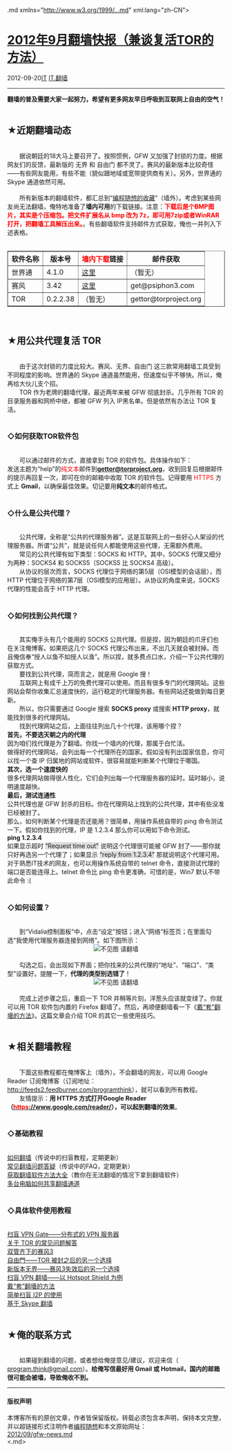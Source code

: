 <!DOCTYPE.md>
.md xmlns="http://www.w3.org/1999/...md" xml:lang="zh-CN">
<head>
<meta http-equiv="Content-Type" content="text.md; charset=utf-8" />
<meta name="generator" content="Python script by program.think@gmail.com" />
<meta name="provider" content="program-think.blogspot.com" />
<link type="text/css" rel="stylesheet" href="../../css/program-think.css" />
<title>2012年9月翻墙快报（兼谈复活TOR的方法） - 编程随想的博客</title>
</head>
<body>
<div id="main" style="width:100%;">
<h1><a href="../../index.md" title="回到首页">2012年9月翻墙快报（兼谈复活TOR的方法）</a></h1>
<div class="post-info"><span class="date-header">2012-09-20</span><a href="../../tags/IT.md" class="tag">IT</a> <a href="../../tags/IT.E7BFBBE5A299.md" class="tag">IT.翻墙</a> </div>
<hr>
<div class="post">
<b>翻墙的普及需要大家一起努力，希望有更多网友早日呼吸到互联网上自由的空气！</b><br /><br /><h2>★近期翻墙动态</h2><br />&#12288;&#12288;据说朝廷的18大马上要召开了。按照惯例，GFW 又加强了封锁的力度。根据网友们的反馈，最新版的 无界 和 自由门 都不灵了。赛风的最新版本比较奇怪——有些网友能用，有些不能（貌似跟地域或宽带提供商有关）。另外，世界通的 Skype 通道依然可用。<br /><br />&#12288;&#12288;所有新版本的翻墙软件，都汇总到“<a target="_blank" href="https://code.google.com/p/program-think/wiki/Software">编程随想的收藏</a>”（墙外）。考虑到某些网友尚无法翻墙，俺特地准备了<b>墙内可用</b>的下载链接。注意：<font color="red"><b>下载后是个BMP图片，其实是个压缩包。把文件扩展名从 bmp 改为 7z，即可用7zip或者WinRAR打开，把翻墙工具解压出来。</b></font>。有些翻墙软件支持邮件方式获取，俺也一并列入下述表格。<a name='more'></a><!--program-think--><br /><br /><table border="1" cellspacing="0"><tr><th>软件名称</th><th>版本号</th><th><font color="red">墙内下载</font>链接</th><th>邮件获取</th></tr><tr><td>世界通</td><td>4.1.0</td><td><a href="http://img610.ph.126.net/jimNYb8Ngf6SHxl1RIHlsA==/1949777163676558355.bmp" rel="nofollow">这里</a></td><td>（暂无）</td></tr><tr><td>赛风</td><td>3.42</td><td><a href="http://blob-s-docs.googlegroups.com/docs/OgAAAC2lwM6EJ9y1bqDORxV3N8VWb0JtWsDszPFUtzHiHnLD6vLl6VhRmdBSPuWJ4OBU_tw1UhR-qKrqSvfq0Y04y3kA15jOjCDaWrziHp-7Gll2v1NsBmnK5Fs8" rel="nofollow">这里</a></td><td>get@psiphon3.com</td></tr><tr><td>TOR</td><td>0.2.2.38</td><td>（暂无）</td><td>gettor@torproject.org</td></tr></table><br /><h2>★用公共代理复活 TOR</h2><br />&#12288;&#12288;由于这次封锁的力度比较大。赛风、无界、自由门 这三款常用翻墙工具受到不同程度的影响。世界通的 Skype 通道虽然能用，但速度似乎不够快。所以，俺再给大伙儿支个招。<br />&#12288;&#12288;TOR 作为老牌的翻墙代理，最近两年来被 GFW 彻底封杀。几乎所有 TOR 的目录服务器和网桥中继，都被 GFW 列入 IP黑名单。但是依然有办法让 TOR 复活。<br /><br /><h3>◇如何获取TOR软件包</h3><br />&#12288;&#12288;可以通过邮件的方式，直接拿到 TOR 的软件包。具体操作如下：<br />发送主题为“help”的<span style="color:red;">纯文本</span>邮件到<b><a href="mailto:gettor@torproject.org" target="_blank">gettor@torproject.org</a></b>，收到回复后根据邮件的提示再回复一次，即可在你的邮箱中收取 TOR 的软件包。记得要用 <span style="color:red;">HTTPS</span> 方式上 <b>Gmail</b>，以确保最佳效果。切记要用<b>纯文本</b>的邮件格式。<br /><br /><h3>◇什么是公共代理？</h3><br />&#12288;&#12288;公共代理，全称是“公共的代理服务器”。这是互联网上的一些好心人架设的代理服务器。所谓“公共”，就是说任何人都能使用这些代理，无需额外费用。<br />&#12288;&#12288;常见的公共代理有如下类型：SOCKS 和 HTTP。其中，SOCKS 代理又细分为两种：SOCKS4 和 SOCKS5（SOCKS5 比 SOCKS4 高级）。<br />&#12288;&#12288;从协议的层次而言，SOCKS 代理位于网络的第5层（OSI模型的会话层），而 HTTP 代理位于网络的第7层（OSI模型的应用层）。从协议的角度来说，SOCKS 代理的性能会高于 HTTP 代理。<br /><br /><h3>◇如何找到公共代理？</h3><br />&#12288;&#12288;其实俺手头有几个能用的 SOCKS 公共代理。但是捏，因为朝廷的爪牙们也在关注俺博客。如果把这几个 SOCKS 代理公布出来，不出几天就会被封掉。而且俺信奉“授人以鱼不如授人以渔”。所以捏，就多费点口水，介绍一下公共代理的获取方式。<br />&#12288;&#12288;要找到公共代理，简而言之，就是用 Google 搜！<br />&#12288;&#12288;互联网上有成千上万的免费代理可以使用。而且有很多专门的代理网站。这些网站会帮你收集汇总速度快的，运行稳定的代理服务器。有些网站还能做到每日更新。<br />&#12288;&#12288;所以，你只需要通过 Google 搜索 <b>SOCKS proxy</b> 或搜索 <b>HTTP proxy</b>，就能找到很多的代理网站。<br />&#12288;&#12288;找到代理网站之后，上面往往列出几十个代理，该用哪个捏？<br /><b>首先，不要选天朝之内的代理</b><br />因为咱们找代理是为了翻墙。你找一个墙内的代理，那属于白忙活。<br />做得好的代理网站，会列出每一个代理所在的国家。假如没有列出国家信息，你可以找一个查 IP 归属地的网站或软件，很容易就能判断某个代理位于哪国。<br /><b>其次，选一个速度快的</b><br />很多代理网站做得很人性化，它们会列出每一个代理服务器的延时。延时越小，说明速度越快。<br /><b>最后，测试连通性</b><br />公共代理也是 GFW 封杀的目标。你在代理网站上找到的公共代理，其中有些没准已经被封了。<br />那么，如何判断某个代理是否还能用？很简单，用操作系统自带的 ping 命令测试一下。假如你找到的代理，IP 是 1.2.3.4 那么你可以用如下命令测试。<br /><b>ping 1.2.3.4</b><br />如果显示超时 <q style="background-color:#DDD;">Request time out</q> 说明这个代理很可能被 GFW 封了——那你就只好再选另一个代理了；如果显示 <q style="background-color:#DDD;">reply from 1.2.3.4</q> 那就说明这个代理可用。<br />对于熟悉IT技术的网友，也可以用操作系统自带的 telnet 命令，直接测试代理的端口是否能连得上。telnet 命令比 ping 命令更准确，可惜的是，Win7 默认不带此命令 :(<br /><br /><h3>◇如何设置？</h3><br />&#12288;&#12288;到“Vidalia控制面板”中，点击“设定”按钮；进入“网络”标签页；在里面勾选“我使用代理服务器连接到网络”。如下图所示：<br /><center><img src="../../images/2012/09/OgAAAJXZjpiZcVV2g1K5ZbkiWyIuo-uOSHKBtBVcrHfncc3C46Wm-rQqFT546o-rIYyqsZQYVan4uErYjvdDKZQj1voA15jOjB5k2G51GQXvYiBMVzB_MR-hp8OP" alt="不见图 请翻墙" /></center><br />&#12288;&#12288;勾选之后，会出现如下界面；把你找来的公共代理的“地址”、“端口”、“类型”设置好。提醒一下，<b>代理的类型别选错了</b>！<br /><center><img src="../../images/2012/09/OgAAACYCWkjNAvBHNSGe5MY5DtCQF5SeZ9NJGJbFMA2Y0-KaGLYjGSQdmR1IKRMzhIpvPKZPReTQThxtRg4akDaoLu8A15jOjGTKDfCgHj3eKX7hDSspEwVRnHmr" alt="不见图 请翻墙" /></center><br />&#12288;&#12288;完成上述步骤之后，重启一下 TOR 并稍等片刻，洋葱头应该就变绿了。你就可以用 TOR 软件包内置的 Firefox 翻墙了。然后，再顺便翻墙看一下《<a href="../../2009/09/break-through-gfw-with-tor.md">戴“套”翻墻的方法</a>》。这篇文章会介绍 TOR 的其它一些使用技巧。<br /><br /><h2>★相关翻墙教程</h2><br />&#12288;&#12288;下面这些教程都在俺博客上（墙外）。不会翻墙的网友，可以用 Google Reader 订阅俺博客（订阅地址：<a href="http://feeds2.feedburner.com/programthink" target="_blank">http://feeds2.feedburner.com/programthink</a>），就可以看到所有教程。<br />&#12288;&#12288;友情提示：<b>用 HTTPS 方式打开Google Reader（<a href="https://www.google.com/reader/" target="_blank" rel="nofollow"><font color="red">https</font>://www.google.com/reader/</a>），可以起到翻墙的效果</b>。<br /><br /><h3>◇基础教程</h3><br /><a href="../../2009/05/how-to-break-through-gfw.md">如何翻墙</a>（传说中的扫盲教程，定期更新）<br /><a href="../../2011/09/gfw-faq.md">常见翻墙问题答疑</a>（传说中的FAQ，定期更新）<br /><a href="../../2011/03/how-to-get-gfw-tools.md">获取翻墙软件方法大全</a>（教你在无法翻墙的情况下拿到翻墙软件）<br /><a href="../../2013/01/cross-host-use-gfw-tool.md">多台电脑如何共享翻墙通道</a><br /><br /><h3>◇具体软件使用教程</h3><br /><a href="../../2013/04/gfw-vpngate.md">扫盲 VPN Gate——分布式的 VPN 服务器</a><br /><a href="../../2013/11/tor-faq.md">关于 TOR 的常见问题解答</a><br /><a href="../../2011/10/gfw-psiphon.md">双管齐下的赛风3</a><br /><a href="../../2010/03/choose-free-gate.md">自由門——TOR 被封之后的另一个选择</a><br /><a href="../../2011/12/gfw-wujie.md">新版本无界——赛风3失效后的另一个选择</a><br /><a href="../../2011/09/gfw-vpn-hotspot-shield.md">扫盲 VPN 翻墙——以 Hotspot Shield 为例</a><br /><a href="../../2009/09/break-through-gfw-with-tor.md">戴“套”翻墻的方法</a><br /><a href="../../2012/06/gfw-i2p.md">简单扫盲 I2P 的使用</a><br /><a href="../../2011/05/through-gfw-with-skype.md">基于 Skype 翻墙</a><br /><br /><h2>★俺的联系方式</h2><br />&#12288;&#12288;如果碰到翻墙的问题，或者想给俺提意见/建议，欢迎来信（ <u>program.think@gmail.com</u>）。<b>给俺写信最好用 Gmail 或 Hotmail，国内的邮箱很可能会被墙，导致俺收不到。</b><div class="blogger-post-footer">
</div>
<hr>
<div class="copyright">
<h4>版权声明</h4>
本博客所有的原创文章，作者皆保留版权。转载必须包含本声明，保持本文完整，并以超链接形式注明作者<a href="mailto:program.think@gmail.com">编程随想</a>和本文原始网址：<br>
<a href="2012/09/gfw-news.md">2012/09/gfw-news.md</a>
</div>
</div>
</body>
<.md>

